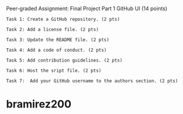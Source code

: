 Peer-graded Assignment: Final Project
Part 1 GitHub UI (14 points)

    Task 1: Create a GitHub repository. (2 pts)

    Task 2: Add a license file. (2 pts)

    Task 3: Update the README file. (2 pts)

    Task 4: Add a code of conduct. (2 pts)

    Task 5: Add contribution guidelines. (2 pts)

    Task 6: Host the sript file. (2 pts)

    Task 7:  Add your GitHub username to the authors section. (2 pts)
# bramirez200

